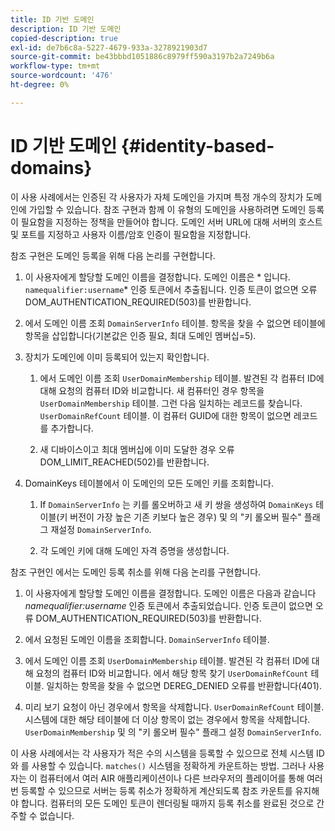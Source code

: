 ```yaml
---
title: ID 기반 도메인
description: ID 기반 도메인
copied-description: true
exl-id: de7b6c8a-5227-4679-933a-3278921903d7
source-git-commit: be43bbbd1051886c8979ff590a3197b2a7249b6a
workflow-type: tm+mt
source-wordcount: '476'
ht-degree: 0%

---
```


# ID 기반 도메인 {#identity-based-domains}

이 사용 사례에서는 인증된 각 사용자가 자체 도메인을 가지며 특정 개수의 장치가 도메인에 가입할 수 있습니다. 참조 구현과 함께 이 유형의 도메인을 사용하려면 도메인 등록이 필요함을 지정하는 정책을 만들어야 합니다. 도메인 서버 URL에 대해 서버의 호스트 및 포트를 지정하고 사용자 이름/암호 인증이 필요함을 지정합니다.

참조 구현은 도메인 등록을 위해 다음 논리를 구현합니다.

1. 이 사용자에게 할당할 도메인 이름을 결정합니다. 도메인 이름은 * 입니다. `namequalifier:username`* 인증 토큰에서 추출됩니다. 인증 토큰이 없으면 오류 DOM_AUTHENTICATION_REQUIRED(503)를 반환합니다.
1. 에서 도메인 이름 조회 `DomainServerInfo` 테이블. 항목을 찾을 수 없으면 테이블에 항목을 삽입합니다(기본값은 인증 필요, 최대 도메인 멤버십=5).
1. 장치가 도메인에 이미 등록되어 있는지 확인합니다.

   1. 에서 도메인 이름 조회 `UserDomainMembership` 테이블. 발견된 각 컴퓨터 ID에 대해 요청의 컴퓨터 ID와 비교합니다. 새 컴퓨터인 경우 항목을 `UserDomainMembership` 테이블. 그런 다음 일치하는 레코드를 찾습니다. `UserDomainRefCount` 테이블. 이 컴퓨터 GUID에 대한 항목이 없으면 레코드를 추가합니다.

   1. 새 디바이스이고 최대 멤버십에 이미 도달한 경우 오류 DOM_LIMIT_REACHED(502)를 반환합니다.

1. DomainKeys 테이블에서 이 도메인의 모든 도메인 키를 조회합니다.

   1. If `DomainServerInfo` 는 키를 롤오버하고 새 키 쌍을 생성하여 `DomainKeys` 테이블(키 버전이 가장 높은 기존 키보다 높은 경우) 및 의 &quot;키 롤오버 필수&quot; 플래그 재설정 `DomainServerInfo`.

   1. 각 도메인 키에 대해 도메인 자격 증명을 생성합니다.

참조 구현인 에서는 도메인 등록 취소를 위해 다음 논리를 구현합니다.

1. 이 사용자에게 할당할 도메인 이름을 결정합니다. 도메인 이름은 다음과 같습니다 *namequalifier:username* 인증 토큰에서 추출되었습니다. 인증 토큰이 없으면 오류 DOM_AUTHENTICATION_REQUIRED(503)를 반환합니다.
1. 에서 요청된 도메인 이름을 조회합니다. `DomainServerInfo` 테이블.
1. 에서 도메인 이름 조회 `UserDomainMembership` 테이블. 발견된 각 컴퓨터 ID에 대해 요청의 컴퓨터 ID와 비교합니다. 에서 해당 항목 찾기 `UserDomainRefCount` 테이블. 일치하는 항목을 찾을 수 없으면 DEREG_DENIED 오류를 반환합니다(401).

1. 미리 보기 요청이 아닌 경우에서 항목을 삭제합니다. `UserDomainRefCount` 테이블. 시스템에 대한 해당 테이블에 더 이상 항목이 없는 경우에서 항목을 삭제합니다. `UserDomainMembership` 및 의 &quot;키 롤오버 필수&quot; 플래그 설정 `DomainServerInfo`.

이 사용 사례에서는 각 사용자가 적은 수의 시스템을 등록할 수 있으므로 전체 시스템 ID와 를 사용할 수 있습니다. `matches()` 시스템을 정확하게 카운트하는 방법. 그러나 사용자는 이 컴퓨터에서 여러 AIR 애플리케이션이나 다른 브라우저의 플레이어를 통해 여러 번 등록할 수 있으므로 서버는 등록 취소가 정확하게 계산되도록 참조 카운트를 유지해야 합니다. 컴퓨터의 모든 도메인 토큰이 렌더링될 때까지 등록 취소를 완료된 것으로 간주할 수 없습니다.
